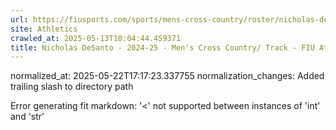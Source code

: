 ```yaml
---
url: https://fiusports.com/sports/mens-cross-country/roster/nicholas-desanto/12919/
site: Athletics
crawled_at: 2025-05-13T10:04:44.459371
title: Nicholas DeSanto - 2024-25 - Men's Cross Country/ Track - FIU Athletics
---
```

normalized_at: 2025-05-22T17:17:23.337755
normalization_changes: Added trailing slash to directory path

Error generating fit markdown: '<' not supported between instances of 'int' and 'str'